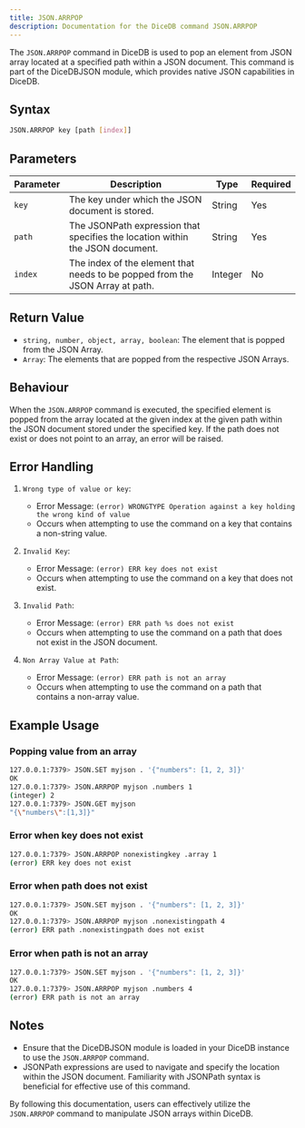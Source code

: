 ```yaml
---
title: JSON.ARRPOP
description: Documentation for the DiceDB command JSON.ARRPOP
---
```


The `JSON.ARRPOP` command in DiceDB is used to pop an element from JSON array located at a specified path within a JSON document. This command is part of the DiceDBJSON module, which provides native JSON capabilities in DiceDB.

## Syntax

```bash
JSON.ARRPOP key [path [index]]
```

## Parameters
| Parameter | Description                                                                   | Type    | Required |
|-----------|-------------------------------------------------------------------------------|---------|----------|
| `key`     | The key under which the JSON document is stored.                              | String  | Yes      |
| `path`    | The JSONPath expression that specifies the location within the JSON document. | String  | Yes      |
| `index`   | The index of the element that needs to be popped from the JSON Array at path. | Integer | No       |

## Return Value

- `string, number, object, array, boolean`: The element that is popped from the JSON Array.
- `Array`: The elements that are popped from the respective JSON Arrays.

## Behaviour

When the `JSON.ARRPOP` command is executed, the specified element is popped from the array located at the given index at the given path within the JSON document stored under the specified key. If the path does not exist or does not point to an array, an error will be raised.

## Error Handling

1. `Wrong type of value or key`:
   - Error Message: `(error) WRONGTYPE Operation against a key holding the wrong kind of value`
   - Occurs when attempting to use the command on a key that contains a non-string value.

2. `Invalid Key`:
   - Error Message: `(error) ERR key does not exist`
   - Occurs when attempting to use the command on a key that does not exist.

3. `Invalid Path`:
   - Error Message: `(error) ERR path %s does not exist`
   - Occurs when attempting to use the command on a path that does not exist in the JSON document.

4. `Non Array Value at Path`:
   - Error Message: `(error) ERR path is not an array`
   - Occurs when attempting to use the command on a path that contains a non-array value.

## Example Usage

### Popping value from an array

```bash
127.0.0.1:7379> JSON.SET myjson . '{"numbers": [1, 2, 3]}'
OK
127.0.0.1:7379> JSON.ARRPOP myjson .numbers 1
(integer) 2
127.0.0.1:7379> JSON.GET myjson
"{\"numbers\":[1,3]}"
```

### Error when key does not exist

```bash
127.0.0.1:7379> JSON.ARRPOP nonexistingkey .array 1
(error) ERR key does not exist
```

### Error when path does not exist

```bash
127.0.0.1:7379> JSON.SET myjson . '{"numbers": [1, 2, 3]}'
OK
127.0.0.1:7379> JSON.ARRPOP myjson .nonexistingpath 4
(error) ERR path .nonexistingpath does not exist
```

### Error when path is not an array

```bash
127.0.0.1:7379> JSON.SET myjson . '{"numbers": [1, 2, 3]}'
OK
127.0.0.1:7379> JSON.ARRPOP myjson .numbers 4
(error) ERR path is not an array
```

## Notes

- Ensure that the DiceDBJSON module is loaded in your DiceDB instance to use the `JSON.ARRPOP` command.
- JSONPath expressions are used to navigate and specify the location within the JSON document. Familiarity with JSONPath syntax is beneficial for effective use of this command.

By following this documentation, users can effectively utilize the `JSON.ARRPOP` command to manipulate JSON arrays within DiceDB.
